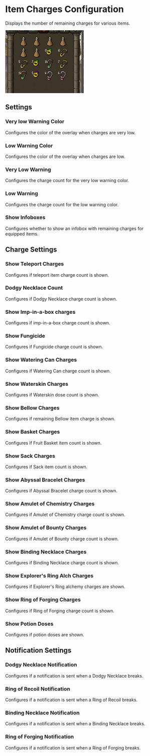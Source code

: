 # Item Charges Configuration

Displays the number of remaining charges for various items.

![jewellerycount](img/item-charges/item_charges_overlay.png)

## Settings

### Very low Warning Color

Configures the color of the overlay when charges are very low.

### Low Warning Color

Configures the color of the overlay when charges are low.

### Very Low Warning

Configures the charge count for the very low warning color.

### Low Warning

Configures the charge count for the low warning color.

### Show Infoboxes

Configures whether to show an infobox with remaining charges for equipped items.

## Charge Settings

### Show Teleport Charges

Configures if teleport item charge count is shown.

### Dodgy Necklace Count

Configures if Dodgy Necklace charge count is shown.

### Show Imp-in-a-box charges

Configures if imp-in-a-box charge count is shown.

### Show Fungicide 

Configures if Fungicide charge count is shown.

### Show Watering Can Charges

Configures if Watering Can charge count is shown.

### Show Waterskin Charges

Configures if Waterskin dose count is shown.

### Show Bellow Charges

Configures if remaining Bellow item charge is shown.

### Show Basket Charges

Configures if Fruit Basket item count is shown.

### Show Sack Charges

Configures if Sack item count is shown.

### Show Abyssal Bracelet Charges

Configures if Abyssal Bracelet charge count is shown.

### Show Amulet of Chemistry Charges

Configures if Amulet of Chemistry charge count is shown.

### Show Amulet of Bounty Charges

Configures if Amulet of Bounty charge count is shown.

### Show Binding Necklace Charges

Configures if Binding Necklace charge count is shown.

### Show Explorer's Ring Alch Charges

Configures if Explorer's Ring alchemy charges are shown.

### Show Ring of Forging Charges

Configures if Ring of Forging charge count is shown.

### Show Potion Doses

Configures if potion doses are shown.

## Notification Settings

### Dodgy Necklace Notification

Configures if a notification is sent when a Dodgy Necklace breaks.

### Ring of Recoil Notification

Configures if a notification is sent when a Ring of Recoil breaks.

### Binding Necklace Notification

Configures if a notification is sent when a Binding Necklace breaks.

### Ring of Forging Notification

Configures if a notification is sent when a Ring of Forging breaks.
